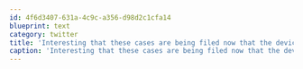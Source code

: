```yaml
---
id: 4f6d3407-631a-4c9c-a356-d98d2c1cfa14
blueprint: text
category: twitter
title: 'Interesting that these cases are being filed now that the devices are doing well. the SII was released over a year ago (and before the 4S)'
caption: 'Interesting that these cases are being filed now that the devices are doing well. the SII was released over a year ago (and before the 4S)'
---
```

